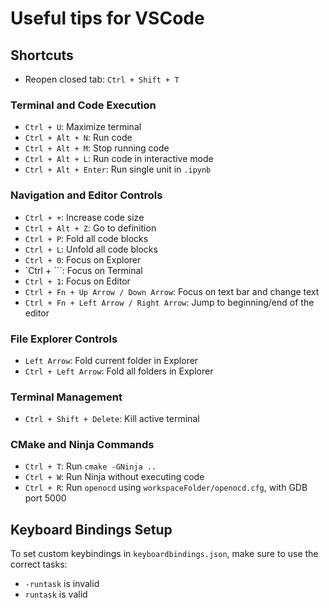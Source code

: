 # Useful tips for VSCode

## Shortcuts

- Reopen closed tab: ``Ctrl + Shift + T``

### Terminal and Code Execution
- `Ctrl + U`: Maximize terminal
- `Ctrl + Alt + N`: Run code
- `Ctrl + Alt + M`: Stop running code
- `Ctrl + Alt + L`: Run code in interactive mode
- `Ctrl + Alt + Enter`: Run single unit in `.ipynb`

### Navigation and Editor Controls
- `Ctrl + +`: Increase code size
- `Ctrl + Alt + Z`: Go to definition
- `Ctrl + P`: Fold all code blocks
- `Ctrl + L`: Unfold all code blocks
- `Ctrl + 0`: Focus on Explorer
- `Ctrl + ```: Focus on Terminal
- `Ctrl + 1`: Focus on Editor
- `Ctrl + Fn + Up Arrow / Down Arrow`: Focus on text bar and change text
- `Ctrl + Fn + Left Arrow / Right Arrow`: Jump to beginning/end of the editor

### File Explorer Controls
- `Left Arrow`: Fold current folder in Explorer
- `Ctrl + Left Arrow`: Fold all folders in Explorer

### Terminal Management
- `Ctrl + Shift + Delete`: Kill active terminal

### CMake and Ninja Commands
- `Ctrl + T`: Run `cmake -GNinja ..`
- `Ctrl + W`: Run Ninja without executing code
- `Ctrl + R`: Run `openocd` using `workspaceFolder/openocd.cfg`, with GDB port 5000

## Keyboard Bindings Setup
To set custom keybindings in `keyboardbindings.json`, make sure to use the correct tasks:
- `-runtask` is invalid
- `runtask` is valid
